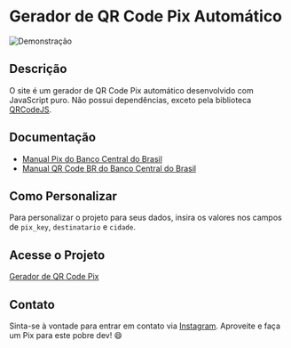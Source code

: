 # Gerador de QR Code Pix Automático

![Demonstração](link-para-imagem-ou-gif)

## Descrição
O site é um gerador de QR Code Pix automático desenvolvido com JavaScript puro. Não possui dependências, exceto pela biblioteca [QRCodeJS](https://github.com/davidshimjs/qrcodejs).

## Documentação
- [Manual Pix do Banco Central do Brasil](https://www.bcb.gov.br/content/estabilidadefinanceira/pix/Regulamento_Pix/II_ManualdePadroesparaIniciacaodoPix.pdf)
- [Manual QR Code BR do Banco Central do Brasil](https://www.bcb.gov.br/content/estabilidadefinanceira/spb_docs/ManualBRCode.pdf)

## Como Personalizar
Para personalizar o projeto para seus dados, insira os valores nos campos de `pix_key`, `destinatario` e `cidade`.

## Acesse o Projeto
[Gerador de QR Code Pix](https://eukennedy.github.io/qr-code-pix/)

## Contato
Sinta-se à vontade para entrar em contato via [Instagram](https://www.instagram.com/knndy.rodrigues/). Aproveite e faça um Pix para este pobre dev! 😄
